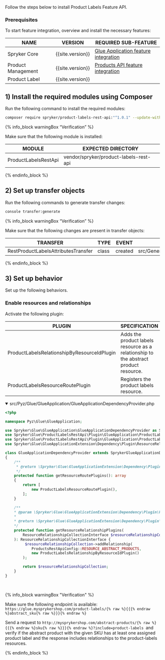 

Follow the steps below to install Product Labels Feature API.

### Prerequisites
To start feature integration, overview and install the necessary features:

| NAME | VERSION | REQUIRED SUB-FEATURE |
| --- | --- | --- |
| Spryker Core | {{site.version}} | [Glue Application feature integration](/docs/scos/dev/feature-integration-guides/{{site.version}}/glue-api/glue-api-glue-application-feature-integration.html) |
| Product Management | {{site.version}} | [Products API feature integration](/docs/pbc/all/product-information-management/{{site.version}}/install-and-upgrade/install-glue-api/install-the-product-glue-api.html) |
| Product Label | {{site.version}} | |


## 1) Install the required modules using Composer

Run the following command to install the required modules:

```bash
composer require spryker/product-labels-rest-api:"^1.0.1" --update-with-dependencies
```

{% info_block warningBox “Verification” %}

Make sure that the following module is installed:

| MODULE | EXPECTED DIRECTORY |
| --- | --- |
| ProductLabelsRestApi | vendor/spryker/product-labels-rest-api |

{% endinfo_block %}

## 2) Set up transfer objects

Run the following commands to generate transfer changes:

```bash
console transfer:generate
```

{% info_block warningBox “Verification” %}

Make sure that the following changes are present in transfer objects:

| TRANSFER | TYPE | EVENT | PATH |
| --- | --- | --- | --- |
| RestProductLabelsAttributesTransfer | class | created | src/Generated/Shared/Transfer/RestProductLabelsAttributesTransfer |

{% endinfo_block %}

## 3) Set up behavior

Set up the following behaviors.

### Enable resources and relationships

Activate the following plugin:

| PLUGIN | SPECIFICATION | PREREQUISITES | NAMESPACE |
| --- | --- | --- | --- |
| ProductLabelsRelationshipByResourceIdPlugin | Adds the product labels resource as a relationship to the abstract product resource. | None | Spryker\Glue\ProductLabelsRestApi\Plugin\GlueApplication\ProductLabelsRelationshipByResourceIdPlugin |
| ProductLabelsResourceRoutePlugin |Registers the product labels resource.  | None | Spryker\Glue\ProductLabelsRestApi\Plugin\GlueApplication\ProductLabelsResourceRoutePlugin |

<details open>
<summary markdown='span'>src/Pyz/Glue/GlueApplication/GlueApplicationDependencyProvider.php</summary>

```php
<?php

namespace Pyz\Glue\GlueApplication;

use Spryker\Glue\GlueApplication\GlueApplicationDependencyProvider as SprykerGlueApplicationDependencyProvider;
use Spryker\Glue\ProductLabelsRestApi\Plugin\GlueApplication\ProductLabelsRelationshipByResourceIdPlugin;
use Spryker\Glue\ProductLabelsRestApi\Plugin\GlueApplication\ProductLabelsResourceRoutePlugin;
use Spryker\Glue\GlueApplicationExtension\Dependency\Plugin\ResourceRelationshipCollectionInterface;

class GlueApplicationDependencyProvider extends SprykerGlueApplicationDependencyProvider
{
    /**
     * @return \Spryker\Glue\GlueApplicationExtension\Dependency\Plugin\ResourceRoutePluginInterface[]
     */
    protected function getResourceRoutePlugins(): array
    {
        return [
            new ProductLabelsResourceRoutePlugin(),
        ];
    }

    /**
    * @param \Spryker\Glue\GlueApplicationExtension\Dependency\Plugin\ResourceRelationshipCollectionInterface $resourceRelationshipCollection
    *
    * @return \Spryker\Glue\GlueApplicationExtension\Dependency\Plugin\ResourceRelationshipCollectionInterface
    */
    protected function getResourceRelationshipPlugins(
        ResourceRelationshipCollectionInterface $resourceRelationshipCollection
    ): ResourceRelationshipCollectionInterface {
         $resourceRelationshipCollection->addRelationship(
            ProductsRestApiConfig::RESOURCE_ABSTRACT_PRODUCTS,
            new ProductLabelsRelationshipByResourceIdPlugin()
        );

        return $resourceRelationshipCollection;
    }
}
```

<br>
</details>

{% info_block warningBox "Verification" %}

Make sure the following endpoint is available: `https://glue.mysprykershop.com/product-labels/{% raw %}{{{% endraw %}abstract_sku{% raw %}}}{% endraw %}`

Send a request to `http://mysprykershop.com/abstract-products/{% raw %}{{{% endraw %}sku{% raw %}}}{% endraw %}?include=product-labels `and verify if the abstract product with the given SKU has at least one assigned product label and the response includes relationships to the product-labels resources.

{% endinfo_block %}
